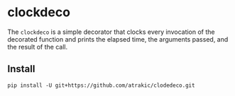 # clockdeco

The `clockdeco` is a simple decorator that clocks every invocation of the decorated function and prints the elapsed time, the arguments passed, and the result of the call. 

## Install

```
pip install -U git+https://github.com/atrakic/clodedeco.git
```

